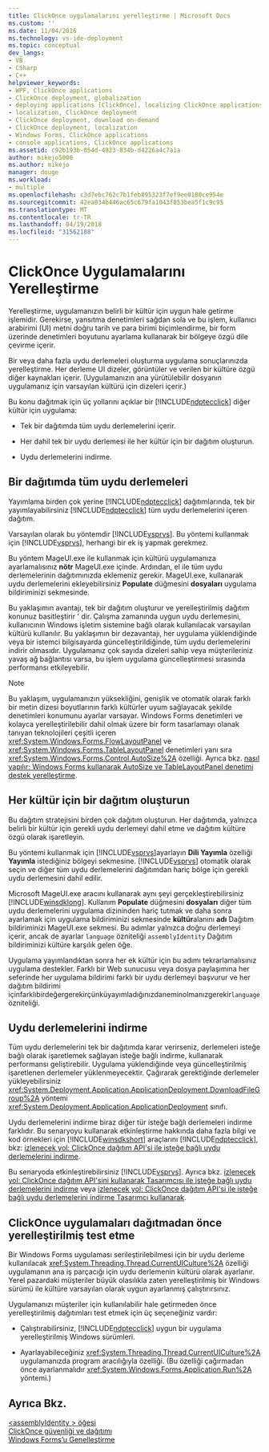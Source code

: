 ```yaml
---
title: ClickOnce uygulamalarını yerelleştirme | Microsoft Docs
ms.custom: ''
ms.date: 11/04/2016
ms.technology: vs-ide-deployment
ms.topic: conceptual
dev_langs:
- VB
- CSharp
- C++
helpviewer_keywords:
- WPF, ClickOnce applications
- ClickOnce deployment, globalization
- deploying applications [ClickOnce], localizing ClickOnce applications
- localization, ClickOnce deployment
- ClickOnce deployment, download on-demand
- ClickOnce deployment, localization
- Windows Forms, ClickOnce applications
- console applications, ClickOnce applications
ms.assetid: c92b193b-054d-4923-834b-d4226a4c7a1a
author: mikejo5000
ms.author: mikejo
manager: douge
ms.workload:
- multiple
ms.openlocfilehash: c3d7ebc762c7b1feb895323f7ef9ee0180ce954e
ms.sourcegitcommit: 42ea834b446ac65c679fa1043f853bea5f1c9c95
ms.translationtype: MT
ms.contentlocale: tr-TR
ms.lasthandoff: 04/19/2018
ms.locfileid: "31562188"
---
```

# <a name="localizing-clickonce-applications"></a>ClickOnce Uygulamalarını Yerelleştirme
Yerelleştirme, uygulamanızın belirli bir kültür için uygun hale getirme işlemidir. Gerekirse, yansıtma denetimleri sağdan sola ve bu işlem, kullanıcı arabirimi (UI) metni doğru tarih ve para birimi biçimlendirme, bir form üzerinde denetimleri boyutunu ayarlama kullanarak bir bölgeye özgü dile çevirme içerir.  
  
 Bir veya daha fazla uydu derlemeleri oluşturma uygulama sonuçlarınızda yerelleştirme. Her derleme UI dizeler, görüntüler ve verilen bir kültüre özgü diğer kaynakları içerir. (Uygulamanızın ana yürütülebilir dosyanın uygulamanız için varsayılan kültürü için dizeleri içerir.)  
  
 Bu konu dağıtmak için üç yollarını açıklar bir [!INCLUDE[ndptecclick](../deployment/includes/ndptecclick_md.md)] diğer kültür için uygulama:  
  
-   Tek bir dağıtımda tüm uydu derlemelerini içerir.  
  
-   Her dahil tek bir uydu derlemesi ile her kültür için bir dağıtım oluşturun.  
  
-   Uydu derlemelerini indirme.  
  
## <a name="including-all-satellite-assemblies-in-a-deployment"></a>Bir dağıtımda tüm uydu derlemeleri  
 Yayımlama birden çok yerine [!INCLUDE[ndptecclick](../deployment/includes/ndptecclick_md.md)] dağıtımlarında, tek bir yayımlayabilirsiniz [!INCLUDE[ndptecclick](../deployment/includes/ndptecclick_md.md)] tüm uydu derlemelerini içeren dağıtım.  
  
 Varsayılan olarak bu yöntemdir [!INCLUDE[vsprvs](../code-quality/includes/vsprvs_md.md)]. Bu yöntemi kullanmak için [!INCLUDE[vsprvs](../code-quality/includes/vsprvs_md.md)], herhangi bir ek iş yapmak gerekmez.  
  
 Bu yöntem MageUI.exe ile kullanmak için kültürü uygulamanıza ayarlamalısınız **nötr** MageUI.exe içinde. Ardından, el ile tüm uydu derlemelerinin dağıtımınızda eklemeniz gerekir. MageUI.exe, kullanarak uydu derlemelerini ekleyebilirsiniz **Populate** düğmesini **dosyaları** uygulama bildiriminizi sekmesinde.  
  
 Bu yaklaşımın avantajı, tek bir dağıtım oluşturur ve yerelleştirilmiş dağıtım konunuz basitleştirir ' dir. Çalışma zamanında uygun uydu derlemesini, kullanıcının Windows işletim sistemine bağlı olarak kullanılacak varsayılan kültürü kullanılır. Bu yaklaşımın bir dezavantajı, her uygulama yüklendiğinde veya bir istemci bilgisayarda güncelleştirildiğinde, tüm uydu derlemelerini indirir olmasıdır. Uygulamanız çok sayıda dizeleri sahip veya müşterileriniz yavaş ağ bağlantısı varsa, bu işlem uygulama güncelleştirmesi sırasında performansı etkileyebilir.  
  
> [!NOTE]
>  Bu yaklaşım, uygulamanızın yüksekliğini, genişlik ve otomatik olarak farklı bir metin dizesi boyutlarının farklı kültürler uyum sağlayacak şekilde denetimleri konumunu ayarlar varsayar. Windows Forms denetimleri ve kolayca yerelleştirilebilir dahil olmak üzere bir form tasarlamayı olanak tanıyan teknolojileri çeşitli içeren <xref:System.Windows.Forms.FlowLayoutPanel> ve <xref:System.Windows.Forms.TableLayoutPanel> denetimleri yanı sıra <xref:System.Windows.Forms.Control.AutoSize%2A> özelliği.  Ayrıca bkz. [nasıl yapılır: Windows Forms kullanarak AutoSize ve TableLayoutPanel denetimi destek yerelleştirme](http://msdn.microsoft.com/library/1zkt8b33\(v=vs.110\)).  
  
## <a name="generate-one-deployment-for-each-culture"></a>Her kültür için bir dağıtım oluşturun  
 Bu dağıtım stratejisini birden çok dağıtım oluşturun. Her dağıtımda, yalnızca belirli bir kültür için gerekli uydu derlemeyi dahil etme ve dağıtım kültüre özgü olarak işaretleyin.  
  
 Bu yöntemi kullanmak için [!INCLUDE[vsprvs](../code-quality/includes/vsprvs_md.md)]ayarlayın **Dili Yayımla** özelliği **Yayımla** istediğiniz bölgeyi sekmesine. [!INCLUDE[vsprvs](../code-quality/includes/vsprvs_md.md)] otomatik olarak seçin ve diğer tüm uydu derlemelerini dağıtımdan hariç bölge için gerekli uydu derlemesini dahil edilir.  
  
 Microsoft MageUI.exe aracını kullanarak aynı şeyi gerçekleştirebilirsiniz [!INCLUDE[winsdklong](../deployment/includes/winsdklong_md.md)]. Kullanım **Populate** düğmesini **dosyaları** diğer tüm uydu derlemelerini uygulama dizininden hariç tutmak ve daha sonra ayarlamak için uygulama bildiriminizi sekmesinde **kültür**alanını **adı** Dağıtım bildiriminizi MageUI.exe sekmesi. Bu adımlar yalnızca doğru derlemeyi içerir, ancak de ayarlar `language` özniteliği `assemblyIdentity` Dağıtım bildiriminizi kültüre karşılık gelen öğe.  
  
 Uygulama yayımlandıktan sonra her ek kültür için bu adımı tekrarlamalısınız uygulama destekler. Farklı bir Web sunucusu veya dosya paylaşımına her seferinde her uygulama bildirimi farklı bir uydu derlemeyi başvurur ve her dağıtım bildirimi içinfarklıbirdeğergerekirçünküyayımladığınızdaneminolmanızgerekir`language`özniteliği.  
  
## <a name="downloading-satellite-assemblies-on-demand"></a>Uydu derlemelerini indirme  
 Tüm uydu derlemelerini tek bir dağıtımda karar verirseniz, derlemeleri isteğe bağlı olarak işaretlemek sağlayan isteğe bağlı indirme, kullanarak performansı geliştirebilir. Uygulama yüklendiğinde veya güncelleştirilmiş işaretlenen derlemeler yüklenmeyecektir. Çağırarak gerektiğinde derlemeler yükleyebilirsiniz <xref:System.Deployment.Application.ApplicationDeployment.DownloadFileGroup%2A> yöntemi <xref:System.Deployment.Application.ApplicationDeployment> sınıfı.  
  
 Uydu derlemelerini indirme biraz diğer tür isteğe bağlı derlemeleri indirme farklıdır. Bu senaryoyu kullanarak etkinleştirme hakkında daha fazla bilgi ve kod örnekleri için [!INCLUDE[winsdkshort](../debugger/debug-interface-access/includes/winsdkshort_md.md)] araçlarını [!INCLUDE[ndptecclick](../deployment/includes/ndptecclick_md.md)], bkz: [izlenecek yol: ClickOnce dağıtım API'si ile isteğe bağlı uydu derlemelerini indirme](../deployment/walkthrough-downloading-satellite-assemblies-on-demand-with-the-clickonce-deployment-api.md).  
  
 Bu senaryoda etkinleştirebilirsiniz [!INCLUDE[vsprvs](../code-quality/includes/vsprvs_md.md)].  Ayrıca bkz. [izlenecek yol: ClickOnce dağıtım API'sini kullanarak Tasarımcısı ile isteğe bağlı uydu derlemelerini indirme](http://msdn.microsoft.com/library/ms366788\(v=vs.110\)) veya [izlenecek yol: ClickOnce dağıtım API'si ile isteğe bağlı uydu derlemelerini indirme Tasarımcı kullanarak](http://msdn.microsoft.com/library/ms366788\(v=vs.120\)).  
  
## <a name="testing-localized-clickonce-applications-before-deployment"></a>ClickOnce uygulamaları dağıtmadan önce yerelleştirilmiş test etme  
 Bir Windows Forms uygulaması serileştirilebilmesi için bir uydu derleme kullanılacak <xref:System.Threading.Thread.CurrentUICulture%2A> özelliği uygulamanın ana iş parçacığı için uydu derlemenin kültürü olarak ayarlanır. Yerel pazardaki müşteriler büyük olasılıkla zaten yerelleştirilmiş bir Windows sürümü ile kültüre varsayılan olarak uygun ayarlanmış çalıştırırsınız.  
  
 Uygulamanızı müşteriler için kullanılabilir hale getirmeden önce yerelleştirilmiş dağıtımları test etmek için üç seçeneğiniz vardır:  
  
-   Çalıştırabilirsiniz, [!INCLUDE[ndptecclick](../deployment/includes/ndptecclick_md.md)] uygun bir uygulama yerelleştirilmiş Windows sürümleri.  
  
-   Ayarlayabileceğiniz <xref:System.Threading.Thread.CurrentUICulture%2A> uygulamanızda program aracılığıyla özelliği. (Bu özelliği çağırmadan önce ayarlanmalıdır <xref:System.Windows.Forms.Application.Run%2A> yöntemi.)  
  
## <a name="see-also"></a>Ayrıca Bkz.  
 [\<assemblyIdentity > öğesi](../deployment/assemblyidentity-element-clickonce-deployment.md)   
 [ClickOnce güvenliği ve dağıtımı](../deployment/clickonce-security-and-deployment.md)   
 [Windows Forms’u Genelleştirme](/dotnet/framework/winforms/advanced/globalizing-windows-forms)